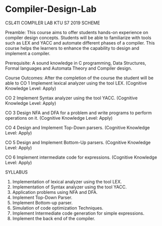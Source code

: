 # Compiler-Design-Lab
CSL411 COMPILER LAB KTU S7 2019 SCHEME

Preamble: This course aims to offer students hands-on experience on compiler design
concepts. Students will be able to familiarize with tools such as LEX and YACC and
automate different phases of a compiler. This course helps the learners to enhance the
capability to design and implement a compiler.

Prerequisite: A sound knowledge in C programming, Data Structures, Formal languages and
Automata Theory and Compiler design.

Course Outcomes: After the completion of the course the student will be able to
CO 1 
Implement lexical analyzer using the tool LEX. (Cognitive Knowledge Level:
Apply)

CO 2 
Implement Syntax analyzer using the tool YACC. (Cognitive Knowledge Level:
Apply)

CO 3 
Design NFA and DFA for a problem and write programs to perform operations on it.
(Cognitive Knowledge Level: Apply)

CO 4 
Design and Implement Top-Down parsers. (Cognitive Knowledge Level: Apply)

CO 5 
Design and Implement Bottom-Up parsers. (Cognitive Knowledge Level: Apply)

CO 6 
Implement intermediate code for expressions. (Cognitive Knowledge Level: Apply)

SYLLABUS
1. Implementation of lexical analyzer using the tool LEX.
2. Implementation of Syntax analyzer using the tool YACC.
3. Application problems using NFA and DFA.
4. Implement Top-Down Parser.
5. Implement Bottom-up parser.
6. Simulation of code optimization Techniques.
7. Implement Intermediate code generation for simple expressions.
8. Implement the back end of the compiler.
